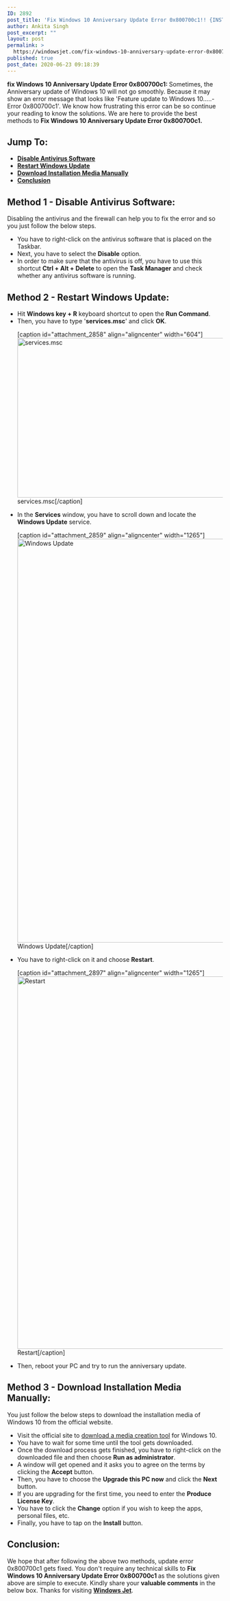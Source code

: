 ```yaml
---
ID: 2892
post_title: 'Fix Windows 10 Anniversary Update Error 0x800700c1!! {INSTANTLY]'
author: Ankita Singh
post_excerpt: ""
layout: post
permalink: >
  https://windowsjet.com/fix-windows-10-anniversary-update-error-0x800700c1-instantly-2892/
published: true
post_date: 2020-06-23 09:18:39
---
```

<strong><span class="dropcap dropcap1">f</span></strong><strong>ix Windows 10 Anniversary Update Error 0x800700c1: </strong>Sometimes, the Anniversary update of Windows 10 will not go smoothly. Because it may show an error message that looks like 'Feature update to Windows 10.....- Error 0x800700c1'. We know how frustrating this error can be so continue your reading to know the solutions. We are here to provide the best methods to <strong>Fix Windows 10 Anniversary Update Error 0x800700c1</strong><strong>.</strong>
<h2>Jump To:</h2>
<ul>
 	<li><strong><a href="#1">Disable Antivirus Software</a></strong></li>
 	<li><strong><a href="#2">Restart Windows Update</a></strong></li>
 	<li><strong><a href="#3">Download Installation Media Manually</a></strong></li>
 	<li><strong><a href="#4">Conclusion</a></strong></li>
</ul>
<h2 id="1">Method 1 - Disable Antivirus Software:</h2>
Disabling the antivirus and the firewall can help you to fix the error and so you just follow the below steps.
<ul>
 	<li>You have to right-click on the antivirus software that is placed on the Taskbar.</li>
 	<li>Next, you have to select the <strong>Disable</strong> option.</li>
 	<li>In order to make sure that the antivirus is off, you have to use this shortcut <strong>Ctrl + Alt + Delete</strong> to open the <strong>Task Manager</strong> and check whether any antivirus software is running.</li>
</ul>
<h2 id="2">Method 2 - Restart Windows Update:</h2>
<ul>
 	<li>Hit <strong>Windows key + R</strong> keyboard shortcut to open the <strong>Run Command</strong>.</li>
 	<li>Then, you have to type '<strong>services.msc</strong>' and click <strong>OK</strong>.

[caption id="attachment_2858" align="aligncenter" width="604"]<img class="size-full wp-image-2858" src="https://windowsjet.com/wp-content/uploads/2020/06/au1.png" alt="services.msc" width="604" height="372" /> services.msc[/caption]</li>
 	<li>In the <strong>Services</strong> window, you have to scroll down and locate the <strong>Windows Update</strong> service.

[caption id="attachment_2859" align="aligncenter" width="1265"]<img class="size-full wp-image-2859" src="https://windowsjet.com/wp-content/uploads/2020/06/au2.png" alt="Windows Update" width="1265" height="941" /> Windows Update[/caption]</li>
 	<li>You have to right-click on it and choose <strong>Restart</strong>.

[caption id="attachment_2897" align="aligncenter" width="1265"]<img class="size-full wp-image-2897" src="https://windowsjet.com/wp-content/uploads/2020/06/wa1.png" alt="Restart" width="1265" height="868" /> Restart[/caption]</li>
 	<li>Then, reboot your PC and try to run the anniversary update.</li>
</ul>
<h2 id="3">Method 3 - Download Installation Media Manually:</h2>
You just follow the below steps to download the installation media of Windows 10 from the official website.
<ul>
 	<li>Visit the official site to <a href="https://www.microsoft.com/en-us/software-download/windows10" target="_blank" rel="noopener noreferrer">download a media creation tool</a> for Windows 10.</li>
 	<li>You have to wait for some time until the tool gets downloaded.</li>
 	<li>Once the download process gets finished, you have to right-click on the downloaded file and then choose <strong>Run as administrator</strong>.</li>
 	<li>A window will get opened and it asks you to agree on the terms by clicking the <strong>Accept</strong> button.</li>
 	<li>Then, you have to choose the <strong>Upgrade this PC now</strong> and click the <strong>Next</strong> button.</li>
 	<li>If you are upgrading for the first time, you need to enter the <strong>Produce License Key</strong>.</li>
 	<li>You have to click the <strong>Change</strong> option if you wish to keep the apps, personal files, etc.</li>
 	<li>Finally, you have to tap on the <strong>Install</strong> button.</li>
</ul>
<h2 id="4">Conclusion:</h2>
We hope that after following the above two methods, update error 0x800700c1 gets fixed. You don't require any technical skills to <strong>Fix Windows 10 Anniversary Update Error 0x800700c1 </strong>as the solutions given above are simple to execute. Kindly share your <strong>valuable comments</strong> in the below box. Thanks for visiting <a href="https://windowsjet.com/"><strong>Windows Jet</strong></a>.